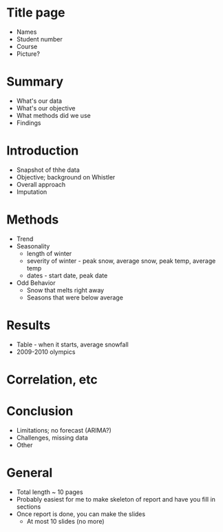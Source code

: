 # Title page

* Names
* Student number
* Course 
* Picture?

# Summary

* What's our data
* What's our objective
* What methods did we use
* Findings

# Introduction

* Snapshot of thhe data
* Objective; background on Whistler
* Overall approach
* Imputation

# Methods

* Trend
* Seasonality
	* length of winter 
	* severity of winter - peak snow, average snow, peak temp, average temp
	* dates - start date, peak date
* Odd Behavior
	* Snow that melts right away
	* Seasons that were below average

# Results

* Table - when it starts, average snowfall
* 2009-2010 olympics
# Correlation, etc

# Conclusion

* Limitations; no forecast (ARIMA?)
* Challenges, missing data
* Other

# General 

* Total length ~ 10 pages
* Probably easiest for me to make skeleton of report and have you fill in
  sections
* Once report is done, you can make the slides
	* At most 10 slides (no more)
